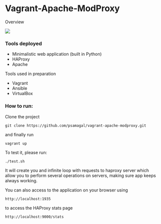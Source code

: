 # Vagrant-Apache-ModProxy
Overview 

<img src="https://rawgit.com/psamagal/vagrant-apache-modproxy/master/overview.svg">

### Tools deployed
* Minimalistic web application (built in Python)
* HAProxy
* Apache

Tools used in preparation
* Vagrant
* Ansible
* VirtualBox

### How to run:

Clone the project
```
git clone https://github.com/psamagal/vagrant-apache-modproxy.git
```

and finally run
```
vagrant up
```

To test it, please run:

```
./test.sh 
```
It will create you and infinite loop with requests to haproxy server which allow you to perform several operations on servers, making sure app keeps always working.

You can also access to the application on your browser using

```
http://localhost:1935 
```

to access the HAProxy stats page

```
http://localhost:9000/stats 
```